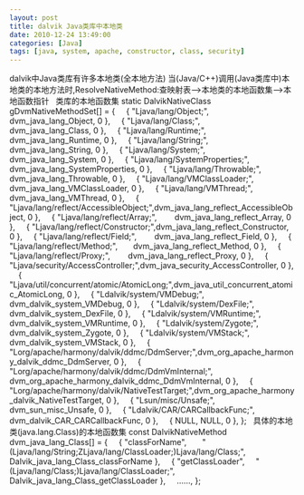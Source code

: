 ```yaml
---
layout: post
title: dalvik Java类库中本地类
date: 2010-12-24 13:49:00
categories: [Java]
tags: [java, system, apache, constructor, class, security]
---
```

dalvik中Java类库有许多本地类(全本地方法)
当(Java/C++)调用(Java类库中)本地类的本地方法时,ResolveNativeMethod:查映射表-->本地类的本地函数集-->本地函数指针
 
类库的本地函数集
static DalvikNativeClass gDvmNativeMethodSet[] = {
    { "Ljava/lang/Object;",               dvm_java_lang_Object, 0 },
    { "Ljava/lang/Class;",                dvm_java_lang_Class, 0 },
    { "Ljava/lang/Runtime;",              dvm_java_lang_Runtime, 0 },
    { "Ljava/lang/String;",               dvm_java_lang_String, 0 },
    { "Ljava/lang/System;",               dvm_java_lang_System, 0 },
    { "Ljava/lang/SystemProperties;",     dvm_java_lang_SystemProperties, 0 },
    { "Ljava/lang/Throwable;",            dvm_java_lang_Throwable, 0 },
    { "Ljava/lang/VMClassLoader;",        dvm_java_lang_VMClassLoader, 0 },
    { "Ljava/lang/VMThread;",             dvm_java_lang_VMThread, 0 },
    { "Ljava/lang/reflect/AccessibleObject;",dvm_java_lang_reflect_AccessibleObject, 0 },
    { "Ljava/lang/reflect/Array;",        dvm_java_lang_reflect_Array, 0 },
    { "Ljava/lang/reflect/Constructor;",dvm_java_lang_reflect_Constructor, 0 },
    { "Ljava/lang/reflect/Field;",        dvm_java_lang_reflect_Field, 0 },
    { "Ljava/lang/reflect/Method;",       dvm_java_lang_reflect_Method, 0 },
    { "Ljava/lang/reflect/Proxy;",        dvm_java_lang_reflect_Proxy, 0 },
    { "Ljava/security/AccessController;",dvm_java_security_AccessController, 0 },
    { "Ljava/util/concurrent/atomic/AtomicLong;",dvm_java_util_concurrent_atomic_AtomicLong, 0 },
    { "Ldalvik/system/VMDebug;",          dvm_dalvik_system_VMDebug, 0 },
    { "Ldalvik/system/DexFile;",          dvm_dalvik_system_DexFile, 0 },
    { "Ldalvik/system/VMRuntime;",        dvm_dalvik_system_VMRuntime, 0 },
    { "Ldalvik/system/Zygote;",           dvm_dalvik_system_Zygote, 0 },
    { "Ldalvik/system/VMStack;",          dvm_dalvik_system_VMStack, 0 },
    { "Lorg/apache/harmony/dalvik/ddmc/DdmServer;",dvm_org_apache_harmony_dalvik_ddmc_DdmServer, 0 },
    { "Lorg/apache/harmony/dalvik/ddmc/DdmVmInternal;", dvm_org_apache_harmony_dalvik_ddmc_DdmVmInternal, 0 },
    { "Lorg/apache/harmony/dalvik/NativeTestTarget;",dvm_org_apache_harmony_dalvik_NativeTestTarget, 0 },
    { "Lsun/misc/Unsafe;",                dvm_sun_misc_Unsafe, 0 },
    { "Ldalvik/CAR/CARCallbackFunc;",     dvm_dalvik_CAR_CARCallbackFunc, 0 },
    { NULL, NULL, 0 },
};
 
具体的本地类(java.lang.Class)的本地函数集
const DalvikNativeMethod dvm_java_lang_Class[] = {
    { "classForName",       "(Ljava/lang/String;ZLjava/lang/ClassLoader;)Ljava/lang/Class;",
        Dalvik_java_lang_Class_classForName },
    { "getClassLoader",     "(Ljava/lang/Class;)Ljava/lang/ClassLoader;",
        Dalvik_java_lang_Class_getClassLoader },
    ......,
};
